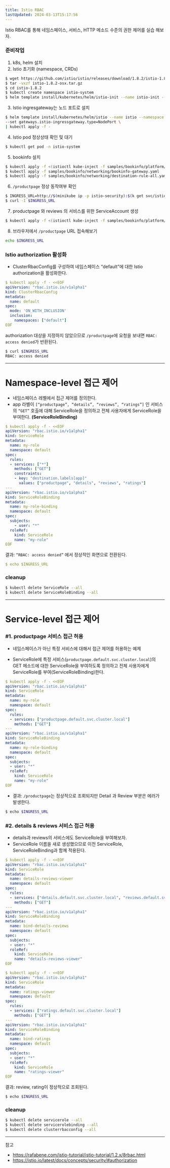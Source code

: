 ```yaml
---
title: Istio RBAC
lastUpdated: 2024-03-13T15:17:56
---
```


Istio RBAC를 통해 네임스페이스, 서비스, HTTP 메소드 수준의 권한 제어를 실습 해보자.

### 준비작업

1. k8s, helm 설치
2. Istio 초기화 (namespace, CRDs)
   
```bash
$ wget https://github.com/istio/istio/releases/download/1.8.2/istio-1.8.2-osx.tar.gz
$ tar -vxzf istio-1.8.2-osx.tar.gz
$ cd istio-1.8.2
$ kubectl create namespace istio-system
$ helm template install/kubernetes/helm/istio-init --name istio-init --namespace istio-system | kubectl apply -f -
```

3. Istio ingresgateway는 노드 포트로 설치

```bash
$ helm template install/kubernetes/helm/istio --name istio --namespace istio-system \
--set gateways.istio-ingressgateway.type=NodePort \
| kubectl apply -f -
```

4. Istio pod 정상상태 확인 및 대기
   
```bash
$ kubectl get pod -n istio-system
```

5. bookinfo 설치
   
```bash
$ kubectl apply -f <(istioctl kube-inject -f samples/bookinfo/platform/kube/bookinfo.yaml)
$ kubectl apply -f samples/bookinfo/networking/bookinfo-gateway.yaml
$ kubectl apply -f samples/bookinfo/networking/destination-rule-all.yaml
```

6. `/productpage` 정상 동작여부 확인

```bash
$ INGRESS_URL=http://$(minikube ip -p istio-security):$(k get svc/istio-ingressgateway -n istio-system -o jsonpath='{.spec.ports[?(@.name=="http2")].nodePort}')/productpage
$ curl -I $INGRESS_URL
```

7. productpage 와 reviews 의 서비스를 위한 ServiceAccount 생성

```bash
$ kubectl apply -f <(istioctl kube-inject -f samples/bookinfo/platform/kube/bookinfo-add-serviceaccount.yaml)
```

8. 브라우저에서 `/productpage` URL 접속해보기

```bash
echo $INGRESS_URL
```

### Istio authorization 활성화

- ClusterRbacConfig를 구성하여 네임스페이스 “default”에 대한 Istio authorization을 활성화한다.

```yaml
$ kubectl apply -f - <<EOF
apiVersion: "rbac.istio.io/v1alpha1"
kind: ClusterRbacConfig
metadata:
  name: default
spec:
  mode: 'ON_WITH_INCLUSION'
  inclusion:
    namespaces: ["default"]
EOF
```

authorization 대상을 지정하지 않았으므로 `/productpage`에 요청을 보내면 `RBAC: access denied`가 반환된다.

```bash
$ curl $INGRESS_URL
RBAC: access denied
```

---

# Namespace-level 접근 제어

- 네임스페이스 레벨에서 접근 제어를 정의한다.
- app 라벨이 `[“productpage”, “details”, “reviews”, “ratings”]` 인 서비스의 `“GET”` 호출에 대해 ServiceRole을 정의하고 전체 사용자에게 ServiceRole을 부여한다. **(ServiceRoleBinding)**

```yaml
$ kubectl apply -f - <<EOF
apiVersion: "rbac.istio.io/v1alpha1"
kind: ServiceRole
metadata:
  name: my-role
  namespace: default
spec:
  rules:
  - services: ["*"]
    methods: ["GET"]
    constraints:
    - key: "destination.labels[app]"
      values: ["productpage", "details", "reviews", "ratings"]
---
apiVersion: "rbac.istio.io/v1alpha1"
kind: ServiceRoleBinding
metadata:
  name: my-role-binding
  namespace: default
spec:
  subjects:
    - user: "*"
  roleRef:
    kind: ServiceRole
    name: "my-role"
EOF
```

결과: `“RBAC: access denied”` 에서 정상적인 화면으로 전환된다.

```yaml
$ echo $INGRESS_URL
```

### cleanup

```bash
$ kubectl delete ServiceRole --all
$ kubectl delete ServiceRoleBinding --all
```

---

# Service-level 접근 제어

### #1. productpage 서비스 접근 허용

- 네임스페이스가 아닌 특정 서비스에 대해서 접근 제어를 허용하는 예제

- ServiceRole에 특정 서비스(`productpage.default.svc.cluster.local`)의 GET 메소드에 대한 ServiceRole을 부여하도록 정의하고 전체 사용자에게 ServiceRole를 부여(ServiceRoleBinding)한다.

```yml
$ kubectl apply -f - <<EOF
apiVersion: "rbac.istio.io/v1alpha1"
kind: ServiceRole
metadata:
  name: my-role
  namespace: default
spec:
  rules:
  - services: ["productpage.default.svc.cluster.local"]
    methods: ["GET"]
---
apiVersion: "rbac.istio.io/v1alpha1"
kind: ServiceRoleBinding
metadata:
  name: my-role-binding
  namespace: default
spec:
  subjects:
  - user: "*"
  roleRef:
    kind: ServiceRole
    name: "my-role"
EOF
```

- 결과: `/productpage`는 정상적으로 조회되지만 Detail 과 Review 부분은 에러가 발생한다.

```bash
$ echo $INGRESS_URL
```

### #2. details & reviews 서비스 접근 허용

- details과 reviews의 서비스에도 ServiceRole을 부여해보자.
- ServiceRole 이름을 새로 생성했으므로 이전 ServiceRole, ServiceRoleBinding과 함께 적용된다.

```yml
$ kubectl apply -f - <<EOF
apiVersion: "rbac.istio.io/v1alpha1"
kind: ServiceRole
metadata:
  name: details-reviews-viewer  
  namespace: default
spec:
  rules:
  - services: ["details.default.svc.cluster.local", "reviews.default.svc.cluster.local"]
    methods: ["GET"]
---
apiVersion: "rbac.istio.io/v1alpha1"
kind: ServiceRoleBinding
metadata:
  name: bind-details-reviews
  namespace: default
spec:
  subjects:
  - user: "*"
  roleRef:
    kind: ServiceRole
    name: "details-reviews-viewer"
EOF
```

```yml
$ kubectl apply -f - <<EOF
apiVersion: "rbac.istio.io/v1alpha1"
kind: ServiceRole
metadata:
  name: ratings-viewer
  namespace: default
spec:
  rules:
  - services: ["ratings.default.svc.cluster.local"]
    methods: ["GET"]
---
apiVersion: "rbac.istio.io/v1alpha1"
kind: ServiceRoleBinding
metadata:
  name: bind-ratings
  namespace: default
spec:
  subjects:
  - user: "*"
  roleRef:
    kind: ServiceRole
    name: "ratings-viewer"
EOF
```

결과: review, rating이 정상적으로 조회된다.

```bash
$ echo $INGRESS_URL
```

### cleanup

```bash
$ kubectl delete servicerole --all
$ kubectl delete servicerolebinding --all
$ kubectl delete clusterrbacconfig --all
```

---
참고
- https://rafabene.com/istio-tutorial/istio-tutorial/1.2.x/8rbac.html
- https://istio.io/latest/docs/concepts/security/#authorization